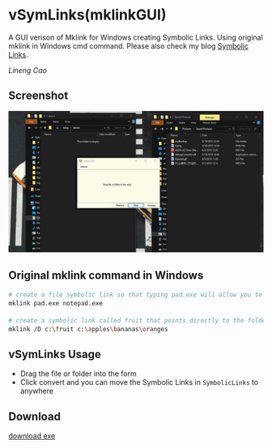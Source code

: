 # vSymLinks(mklinkGUI)

A GUI verison of Mklink for Windows creating Symbolic Links. Using original mklink in Windows cmd command. Please also check my blog [Symbolic Links](https://vcec.gitlab.io/blog/2018/06/28/symbolic-link/).

_Lineng Cao_

## Screenshot
![](./screenshots/demo.gif)

## Original mklink command in Windows
``` bash
# create a file symbolic link so that typing pad.exe will allow you to launch notepad.exe.
mklink pad.exe notepad.exe

# create a symbolic link called fruit that points directly to the folder oranges.
mklink /D c:\fruit c:\apples\bananas\oranges
```

## vSymLinks Usage
- Drag the file or folder into the form
- Click convert and you can move the Symbolic Links in `SymbolicLinks` to anywhere

## Download
[download exe](./mklinkGUI/bin/Debug/mklinkGUI.exe)